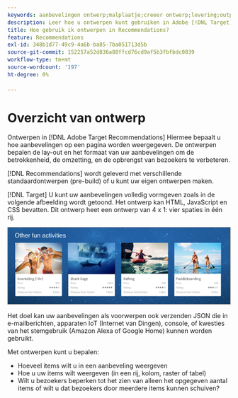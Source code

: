 ```yaml
---
keywords: aanbevelingen ontwerp;malplaatje;creeer ontwerp;levering;output
description: Leer hoe u ontwerpen kunt gebruiken in Adobe [!DNL Target] Recommendations om te bepalen hoe aanbevelingen op een pagina worden weergegeven (1X4, 1X6, 2X2 enzovoort).
title: Hoe gebruik ik ontwerpen in Recommendations?
feature: Recommendations
exl-id: 348b1d77-49c9-4a6b-ba85-7ba051713d5b
source-git-commit: 152257a52d836a88ffcd76cd9af5b3fbfbdc0839
workflow-type: tm+mt
source-wordcount: '197'
ht-degree: 0%

---
```


# Overzicht van ontwerp

Ontwerpen in [!DNL Adobe Target Recommendations] Hiermee bepaalt u hoe aanbevelingen op een pagina worden weergegeven. De ontwerpen bepalen de lay-out en het formaat van uw aanbevelingen om de betrokkenheid, de omzetting, en de opbrengst van bezoekers te verbeteren.

[!DNL Recommendations] wordt geleverd met verschillende standaardontwerpen (pre-build) of u kunt uw eigen ontwerpen maken.

[!DNL Target] U kunt uw aanbevelingen volledig vormgeven zoals in de volgende afbeelding wordt getoond. Het ontwerp kan HTML, JavaScript en CSS bevatten. Dit ontwerp heet een ontwerp van 4 x 1: vier spaties in één rij.

![](assets/velocity_example.png)

Het doel kan uw aanbevelingen als voorwerpen ook verzenden JSON die in e-mailberichten, apparaten IoT (Internet van Dingen), console, of kwesties van het stemgebruik (Amazon Alexa of Google Home) kunnen worden gebruikt.

Met ontwerpen kunt u bepalen:

* Hoeveel items wilt u in een aanbeveling weergeven
* Hoe u uw items wilt weergeven (in een rij, kolom, raster of tabel)
* Wilt u bezoekers beperken tot het zien van alleen het opgegeven aantal items of wilt u dat bezoekers door meerdere items kunnen schuiven?
